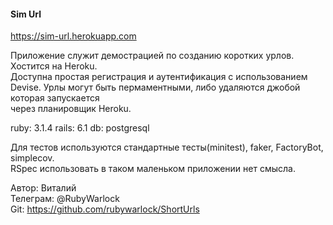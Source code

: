 #### Sim Url
https://sim-url.herokuapp.com  

Приложение служит демострацией по созданию коротких урлов.  
Хостится на Heroku.  
Доступна простая регистрация и аутентификация с использованием Devise.
Урлы могут быть пермаментными, либо удаляются джобой которая запускается  
через планировщик Heroku.  

ruby: 3.1.4
rails: 6.1
db: postgresql

Для тестов используются стандартные тесты(minitest), faker, FactoryBot,
simplecov.  
RSpec использовать в таком маленьком приложении нет смысла.

Автор: Виталий  
Телеграм: @RubyWarlock  
Git: https://github.com/rubywarlock/ShortUrls  

